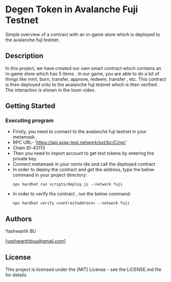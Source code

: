 # Degen Token in Avalanche Fuji Testnet

Simple overview of a contract with an in-game store which is deployed to the avalanche fuji testnet.

## Description

In this project, we have created our own smart contract which contains an in-game store which has 5 items . In our game, you are able to do a lot of things like mint, burn, transfer, approve, redeem, transfer , etc. This contract is then deployed onto to the avalanche fuji testnet which is then verified . The interaction is shown in the loom video.

## Getting Started

### Executing program

* Firstly, you need to connect to the avalanche fuji testnet in your metamask .
* RPC URL- 'https://api.avax-test.network/ext/bc/C/rpc'
* Chain ID-43113
* Then you need to import account to get test tokens by entering the private key.
* Connect metamask in your remix ide and call the deployed contract
* In order to deploy the contract and get the address, type the below command in your project directory:
  ```
  npx hardhat run scripts/deploy.js --network fuji
  ```
* In order to verify the contract , run the below command:
  ```
  npx hardhat verify <contractaddress> --network fuji
  ```

## Authors

Yashwanth BU

[yashwanthbuu@gmail.com]


## License

This project is licensed under the [MIT] License - see the LICENSE.md file for details
